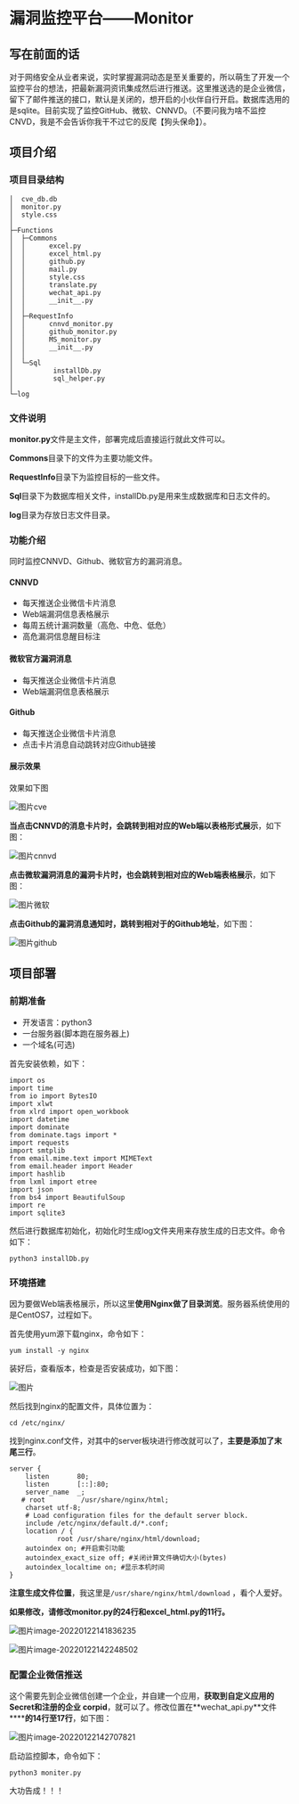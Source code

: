 # 漏洞监控平台——Monitor

## **写在前面的话**

对于网络安全从业者来说，实时掌握漏洞动态是至关重要的，所以萌生了开发一个监控平台的想法，把最新漏洞资讯集成然后进行推送。这里推送选的是企业微信，留下了邮件推送的接口，默认是关闭的，想开启的小伙伴自行开启。数据库选用的是sqlite。目前实现了监控GitHub、微软、CNNVD。（不要问我为啥不监控CNVD，我是不会告诉你我干不过它的反爬【狗头保命】）。

## **项目介绍**

### 项目目录结构

```
│  cve_db.db
│  monitor.py
│  style.css
│
├─Functions
│  ├─Commons
│  │      excel.py
│  │      excel_html.py
│  │      github.py
│  │      mail.py
│  │      style.css
│  │      translate.py
│  │      wechat_api.py
│  │      __init__.py
│  │
│  ├─RequestInfo
│  │      cnnvd_monitor.py
│  │      github_monitor.py
│  │      MS_monitor.py
│  │      __init__.py
│  │
│  └─Sql
│          installDb.py
│          sql_helper.py
│
└─log
```

### 文件说明

**monitor.py**文件是主文件，部署完成后直接运行就此文件可以。

**Commons**目录下的文件为主要功能文件。

**RequestInfo**目录下为监控目标的一些文件。

**Sql**目录下为数据库相关文件，installDb.py是用来生成数据库和日志文件的。

**log**目录为存放日志文件目录。

### 功能介绍

同时监控CNNVD、Github、微软官方的漏洞消息。

#### CNNVD

-  每天推送企业微信卡片消息
-  Web端漏洞信息表格展示
-  每周五统计漏洞数量（高危、中危、低危）
-  高危漏洞信息醒目标注

#### 微软官方漏洞消息

-  每天推送企业微信卡片消息
-  Web端漏洞信息表格展示

#### Github

-  每天推送企业微信卡片消息
-  点击卡片消息自动跳转对应Github链接

#### 展示效果

效果如下图

![图片](https://cdn.jsdelivr.net/gh/xlc520/MyImage/MdImg/640-164346328639935.webp)cve

**当点击CNNVD的消息卡片时，会跳转到相对应的Web端以表格形式展示**，如下图：

![图片](https://cdn.jsdelivr.net/gh/xlc520/MyImage/MdImg/640-164346328639936.webp)cnnvd

**点击微软漏洞消息的漏洞卡片时，也会跳转到相对应的Web端表格展示**，如下图：

![图片](https://cdn.jsdelivr.net/gh/xlc520/MyImage/MdImg/640-164346328639937.webp)微软

**点击Github的漏洞消息通知时，跳转到相对于的Github地址**，如下图：

![图片](https://cdn.jsdelivr.net/gh/xlc520/MyImage/MdImg/640-164346328639938.webp)github

## **项目部署**

### 前期准备

- 开发语言：python3
- 一台服务器(脚本跑在服务器上)
- 一个域名(可选)

首先安装依赖，如下：

```
import os
import time
from io import BytesIO
import xlwt
from xlrd import open_workbook
import datetime
import dominate
from dominate.tags import *
import requests
import smtplib
from email.mime.text import MIMEText
from email.header import Header
import hashlib
from lxml import etree
import json
from bs4 import BeautifulSoup
import re
import sqlite3
```

然后进行数据库初始化，初始化时生成log文件夹用来存放生成的日志文件。命令如下：

```
python3 installDb.py
```

### 环境搭建

因为要做Web端表格展示，所以这里**使用Nginx做了目录浏览**。服务器系统使用的是CentOS7，过程如下。

首先使用yum源下载nginx，命令如下：

```
yum install -y nginx
```

装好后，查看版本，检查是否安装成功，如下图：

![图片](https://cdn.jsdelivr.net/gh/xlc520/MyImage/MdImg/640-164346328639939.webp)

然后找到nginx的配置文件，具体位置为：

```
cd /etc/nginx/
```

找到nginx.conf文件，对其中的server板块进行修改就可以了，**主要是添加了末尾三行**。

```
server {
    listen       80;
    listen       [::]:80;
    server_name  _;
   # root         /usr/share/nginx/html;
    charset utf-8;
    # Load configuration files for the default server block.
    include /etc/nginx/default.d/*.conf;
    location / {
            root /usr/share/nginx/html/download;
    autoindex on; #开启索引功能
    autoindex_exact_size off; #关闭计算文件确切大小(bytes)
    autoindex_localtime on; #显示本机时间
}
```

**注意生成文件位置**，我这里是`/usr/share/nginx/html/download` ，看个人爱好。

**如果修改，请修改monitor.py的24行和excel_html.py的11行。**

![图片](https://cdn.jsdelivr.net/gh/xlc520/MyImage/MdImg/640-164346328640040.webp)image-20220122141836235

![图片](https://cdn.jsdelivr.net/gh/xlc520/MyImage/MdImg/640-164346328640041.webp)image-20220122142248502

### 配置企业微信推送

这个需要先到企业微信创建一个企业，并自建一个应用，**获取到自定义应用的 Secret和注册的企业 corpid**，就可以了。修改位置在**wechat_api.py\**文件\******的14行至17行**，如下图：

![图片](https://cdn.jsdelivr.net/gh/xlc520/MyImage/MdImg/640-164346328640042.webp)image-20220122142707821

启动监控脚本，命令如下：

```
python3 moniter.py
```

大功告成！！！